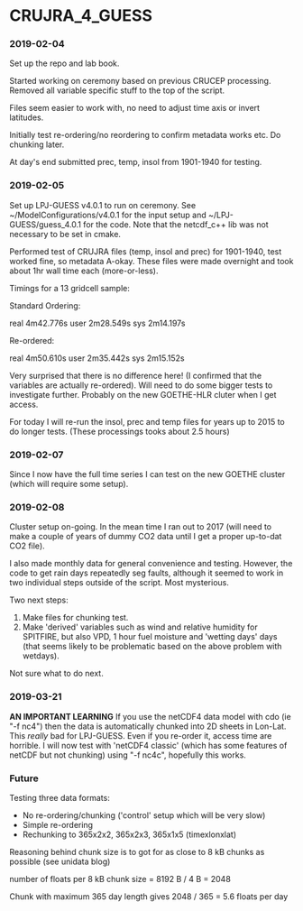 # CRUJRA_4_GUESS

### 2019-02-04

Set up the repo and lab book.

Started working on ceremony based on previous CRUCEP processing.  Removed all variable specific stuff to the top of the script.

Files seem easier to work with, no need to adjust time axis or invert latitudes.

Initially test re-ordering/no reordering to confirm metadata works etc.  Do chunking later.

At day's end submitted prec, temp, insol from 1901-1940 for testing.


### 2019-02-05

Set up LPJ-GUESS v4.0.1 to run on ceremony.  See ~/ModelConfigurations/v4.0.1 for the input setup and ~/LPJ-GUESS/guess_4.0.1 for the code.  Note that the netcdf_c++ lib was not necessary to be set in cmake.

Performed test of CRUJRA files (temp, insol and prec) for 1901-1940, test worked fine, so metadata A-okay.  These files were made overnight and took about 1hr wall time each (more-or-less).

Timings for a 13 gridcell sample: 

Standard Ordering:

real	 4m42.776s
user	 2m28.549s
sys	 2m14.197s

Re-ordered:

real	4m50.610s
user	2m35.442s
sys	2m15.152s

Very surprised that there is no difference here!  (I confirmed that the variables are actually re-ordered).  Will need to do some bigger tests to investigate further.  Probably on the new GOETHE-HLR cluter when I get access.

For today I will re-run the insol, prec and temp files for years up to 2015 to do longer tests.  (These processings tooks about 2.5 hours) 

### 2019-02-07

Since I now have the full time series I can test on the new GOETHE cluster (which will require some setup).

### 2019-02-08

Cluster setup on-going.  In the mean time I ran out to 2017 (will need to make a couple of years of dummy CO2 data until I get a proper up-to-dat CO2 file).

I also made monthly data for general convenience and testing.  However, the code to get rain days repeatedly seg faults, although it seemed to work in two individual steps outside of the script.  Most mysterious.

Two next steps:

1. Make files for chunking test.
2. Make 'derived' variables such as wind and relative humidity for SPITFIRE, but also VPD, 1 hour fuel moisture and 'wetting days' days (that seems likely to be problematic based on the above problem with wetdays).

Not sure what to do next.

### 2019-03-21

**AN IMPORTANT LEARNING**  If you use the netCDF4 data model with cdo (ie "-f nc4") then the data is automatically chunked into 2D sheets in Lon-Lat.  This *really* bad for LPJ-GUESS.  Even if you re-order it, access time are horrible.  I will now test with 'netCDF4 classic' (which has some features of netCDF but not chunking) using "-f nc4c", hopefully this works.


### Future

Testing three data formats:

* No re-ordering/chunking ('control' setup which will be very slow)
* Simple re-ordering
* Rechunking to 365x2x2, 365x2x3, 365x1x5 (timexlonxlat)

Reasoning behind chunk size is to got for as close to 8 kB chunks as possible (see unidata blog)

number of floats per 8 kB chunk size = 8192 B / 4 B = 2048

Chunk with maximum 365 day length gives 2048 / 365 = 5.6 floats per day


